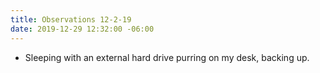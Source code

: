 ```yaml
---
title: Observations 12-2-19
date: 2019-12-29 12:32:00 -06:00
---
```


- Sleeping with an external hard drive purring on my desk, backing up.